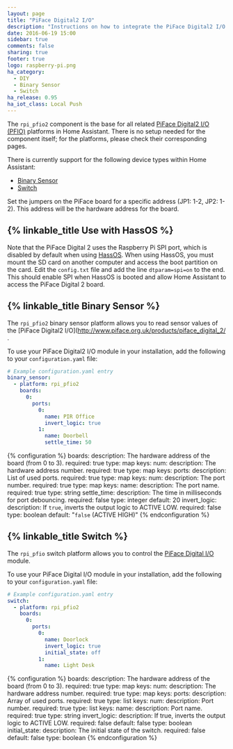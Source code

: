 ```yaml
---
layout: page
title: "PiFace Digital2 I/O"
description: "Instructions on how to integrate the PiFace Digital2 I/O module into Home Assistant."
date: 2016-06-19 15:00
sidebar: true
comments: false
sharing: true
footer: true
logo: raspberry-pi.png
ha_category:
  - DIY
  - Binary Sensor
  - Switch
ha_release: 0.95
ha_iot_class: Local Push
---
```


The `rpi_pfio2` component is the base for all related [PiFace Digital2 I/O (PFIO)](http://www.piface.org.uk/) platforms in Home Assistant. There is no setup needed for the component itself; for the platforms, please check their corresponding pages.

There is currently support for the following device types within Home Assistant:

- [Binary Sensor](#binary-sensor)
- [Switch](#switch)

Set the jumpers on the PiFace board for a specific address (JP1: 1-2, JP2: 1-2). This address will be the hardware address for the board.

## {% linkable_title Use with HassOS %}

Note that the PiFace Digital 2 uses the Raspberry Pi SPI port, which is disabled by default when using [HassOS](https://github.com/home-assistant/hassos). When using HassOS, you must mount the SD card on another computer and access the boot partition on the card. Edit the `config.txt` file and add the line `dtparam=spi=on` to the end. This should enable SPI when HassOS is booted and allow Home Assistant to access the PiFace Digital 2 board.

## {% linkable_title Binary Sensor %}

The `rpi_pfio2` binary sensor platform allows you to read sensor values of the [PiFace Digital2 I/O](http://www.piface.org.uk/products/piface_digital_2/ .

To use your PiFace Digital2 I/O module in your installation, add the following to your `configuration.yaml` file:

```yaml
# Example configuration.yaml entry
binary_sensor:
  - platform: rpi_pfio2
    boards:
      0:
        ports:
          0:
            name: PIR Office
            invert_logic: true
          1:
            name: Doorbell
            settle_time: 50
```

{% configuration %}
boards:
  description: The hardware address of the board (from 0 to 3).
  required: true
  type: map
  keys:
    num:
      description: The hardware address number.
      required: true
      type: map
      keys:
        ports:
          description: List of used ports.
          required: true
          type: map
          keys:
            num:
              description: The port number.
              required: true
              type: map
              keys:
                name:
                  description: The port name.
                  required: true
                  type: string
                settle_time:
                  description: The time in milliseconds for port debouncing.
                  required: false
                  type: integer
                  default: 20
                invert_logic:
                  description: If `true`, inverts the output logic to ACTIVE LOW.
                  required: false
                  type: boolean
                  default: "`false` (ACTIVE HIGH)"
{% endconfiguration %}

## {% linkable_title Switch %}

The `rpi_pfio` switch platform allows you to control the [PiFace Digital I/O](http://www.piface.org.uk/products/piface_digital/) module.

To use your PiFace Digital I/O module in your installation, add the following to your `configuration.yaml` file:

```yaml
# Example configuration.yaml entry
switch:
  - platform: rpi_pfio2
    boards:
      0:
        ports:
          0:
            name: Doorlock
            invert_logic: true
            initial_state: off
          1:
            name: Light Desk
```

{% configuration %}
boards:
  description: The hardware address of the board (from 0 to 3).
  required: true
  type: map
  keys:
    num:
      description: The hardware address number.
      required: true
      type: map
      keys:
        ports:
          description: Array of used ports.
          required: true
          type: list
          keys:
            num:
              description: Port number.
              required: true
              type: list
              keys:
                name:
                  description: Port name.
                  required: true
                  type: string
                invert_logic:
                  description: If true, inverts the output logic to ACTIVE LOW.
                  required: false
                  default: false
                  type: boolean
                initial_state:
                  description: The initial state of the switch.
                  required: false
                  default: false
                  type: boolean
{% endconfiguration %}
